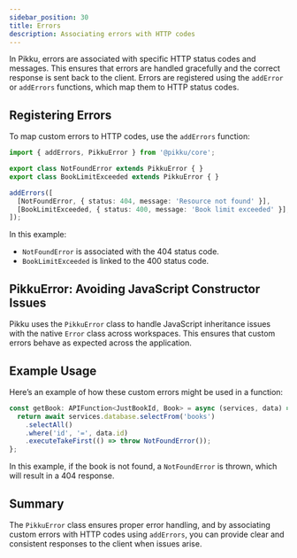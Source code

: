 ```yaml
---
sidebar_position: 30
title: Errors
description: Associating errors with HTTP codes
---
```


In Pikku, errors are associated with specific HTTP status codes and messages. This ensures that errors are handled gracefully and the correct response is sent back to the client. Errors are registered using the `addError` or `addErrors` functions, which map them to HTTP status codes.

## Registering Errors

To map custom errors to HTTP codes, use the `addErrors` function:

```typescript
import { addErrors, PikkuError } from '@pikku/core';

export class NotFoundError extends PikkuError { }
export class BookLimitExceeded extends PikkuError { }

addErrors([
  [NotFoundError, { status: 404, message: 'Resource not found' }],
  [BookLimitExceeded, { status: 400, message: 'Book limit exceeded' }],
]);
```

In this example:

- `NotFoundError` is associated with the 404 status code.
- `BookLimitExceeded` is linked to the 400 status code.

## PikkuError: Avoiding JavaScript Constructor Issues

Pikku uses the `PikkuError` class to handle JavaScript inheritance issues with the native `Error` class across workspaces. This ensures that custom errors behave as expected across the application.

## Example Usage

Here’s an example of how these custom errors might be used in a function:

```typescript
const getBook: APIFunction<JustBookId, Book> = async (services, data) => {
  return await services.database.selectFrom('books')
    .selectAll()
    .where('id', '=', data.id)
    .executeTakeFirst(() => throw NotFoundError());
};
```

In this example, if the book is not found, a `NotFoundError` is thrown, which will result in a 404 response.

## Summary

The `PikkuError` class ensures proper error handling, and by associating custom errors with HTTP codes using `addErrors`, you can provide clear and consistent responses to the client when issues arise.
